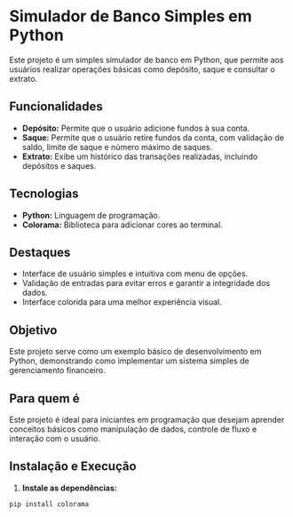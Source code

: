 # Simulador de Banco Simples em Python

Este projeto é um simples simulador de banco em Python, que permite aos usuários realizar operações básicas como depósito, saque e consultar o extrato. 

## Funcionalidades

* **Depósito:** Permite que o usuário adicione fundos à sua conta.
* **Saque:** Permite que o usuário retire fundos da conta, com validação de saldo, limite de saque e número máximo de saques.
* **Extrato:** Exibe um histórico das transações realizadas, incluindo depósitos e saques.

## Tecnologias

* **Python:** Linguagem de programação.
* **Colorama:** Biblioteca para adicionar cores ao terminal.

## Destaques

* Interface de usuário simples e intuitiva com menu de opções.
* Validação de entradas para evitar erros e garantir a integridade dos dados.
* Interface colorida para uma melhor experiência visual.

## Objetivo

Este projeto serve como um exemplo básico de desenvolvimento em Python, demonstrando como implementar um sistema simples de gerenciamento financeiro.

## Para quem é

Este projeto é ideal para iniciantes em programação que desejam aprender conceitos básicos como manipulação de dados, controle de fluxo e interação com o usuário.

## Instalação e Execução

1. **Instale as dependências:**
```bash
pip install colorama
